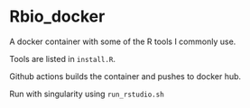 # Rbio_docker

A docker container with some of the R tools I commonly use.

Tools are listed in `install.R`.

Github actions builds the container and pushes to docker hub.

Run with singularity using `run_rstudio.sh`
